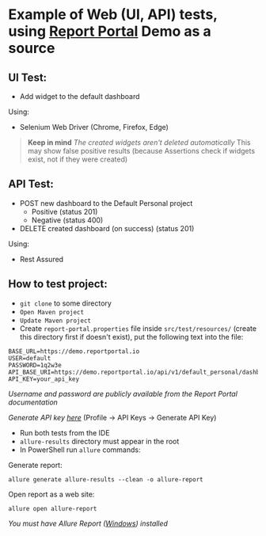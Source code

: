 # Example of Web (UI, API) tests, using [Report Portal](https://demo.reportportal.io) Demo as a source

## UI Test:

- Add widget to the default dashboard

Using:
- Selenium Web Driver (Chrome, Firefox, Edge)

> **Keep in mind**  _The created widgets aren't deleted automatically_  This may show false positive results (because Assertions check if widgets exist, not if they were created)

## API Test:

- POST new dashboard to the Default Personal project
    - Positive (status 201)
    - Negative (status 400)
- DELETE created dashboard (on success) (status 201)

Using:

- Rest Assured

## How to test project:

- `git clone` to some directory
- `Open Maven project`
- `Update Maven project`
- Create `report-portal.properties` file inside `src/test/resources/` (create this directory first if doesn't exist), put the following text into the file:

```
BASE_URL=https://demo.reportportal.io
USER=default
PASSWORD=1q2w3e
API_BASE_URI=https://demo.reportportal.io/api/v1/default_personal/dashboard/
API_KEY=your_api_key
```

_Username and password are publicly available from the Report Portal documentation_

_Generate API key [here](https://demo.reportportal.io/ui/#userProfile/apiKeys)_  (Profile → API Keys → Generate API Key)

- Run both tests from the IDE
- `allure-results` directory must appear in the root
- In PowerShell run `allure` commands:

Generate report:

`allure generate allure-results --clean -o allure-report`

Open report as a web site:

`allure open allure-report`

_You must have Allure Report ([Windows](https://allurereport.org/docs/install-for-windows/)) installed_


